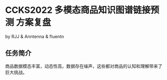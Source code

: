# CCKS2022 多模态商品知识图谱链接预测 方案复盘

by RJJ & Anntenna & fluentn 

## 任务简介

商品数据模态丰富，动态性高，数据存在噪声，这些都对商品的认知和理解带来了巨大挑战。